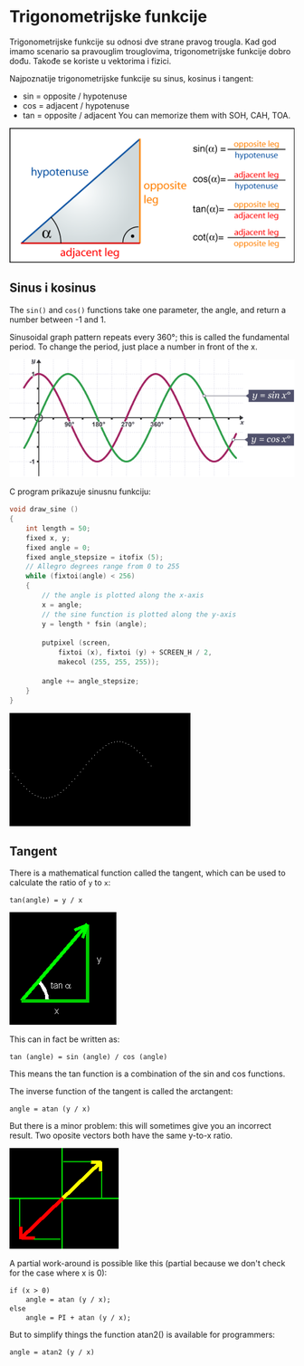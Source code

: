 # Trigonometrijske funkcije

Trigonometrijske funkcije su odnosi dve strane pravog trougla. Kad god imamo scenario sa pravouglim trouglovima, trigonometrijske funkcije dobro dođu. Takođe se koriste u vektorima i fizici.

Najpoznatije trigonometrijske funkcije su sinus, kosinus i tangent:
* sin = opposite / hypotenuse
* cos = adjacent / hypotenuse
* tan = opposite / adjacent
You can memorize them with SOH, CAH, TOA.

![trigonometrijske-funkcije](slike/trigonometrijske-funkcije.png)

## Sinus i kosinus

The `sin()` and `cos()` functions take one parameter, the angle, and return a number between -1 and 1.

Sinusoidal graph pattern repeats every 360°; this is called the fundamental period. To change the period, just place a number in front of the x.

![sinus-kosinus-graf.png](slike/sinus-kosinus-graf.png)

C program prikazuje sinusnu funkciju:
```c
void draw_sine ()
{
    int length = 50;
    fixed x, y;
    fixed angle = 0;
    fixed angle_stepsize = itofix (5);
    // Allegro degrees range from 0 to 255
    while (fixtoi(angle) < 256)
    {
        // the angle is plotted along the x-axis
        x = angle;
        // the sine function is plotted along the y-axis
        y = length * fsin (angle);

        putpixel (screen,
            fixtoi (x), fixtoi (y) + SCREEN_H / 2,
            makecol (255, 255, 255));

        angle += angle_stepsize;
    }
}
```

![](slike/sine.gif)

## Tangent

There is a mathematical function called the tangent, which can be used to calculate the ratio of `y` to `x`:
```
tan(angle) = y / x
```

![](slike/tan.gif)

This can in fact be written as:

```
tan (angle) = sin (angle) / cos (angle)
```

This means the tan function is a combination of the sin and cos functions.

The inverse function of the tangent is called the arctangent:
```
angle = atan (y / x)
```

But there is a minor problem: this will sometimes give you an incorrect result. Two oposite vectors both have the same y-to-x ratio.

![](slike/suprotni-vektori.gif)

A partial work-around is possible like this (partial because we don't check for the case where x is 0):
```
if (x > 0)
    angle = atan (y / x);
else
    angle = PI + atan (y / x);
```
But to simplify things the function atan2() is available for programmers:

```
angle = atan2 (y / x)
```
